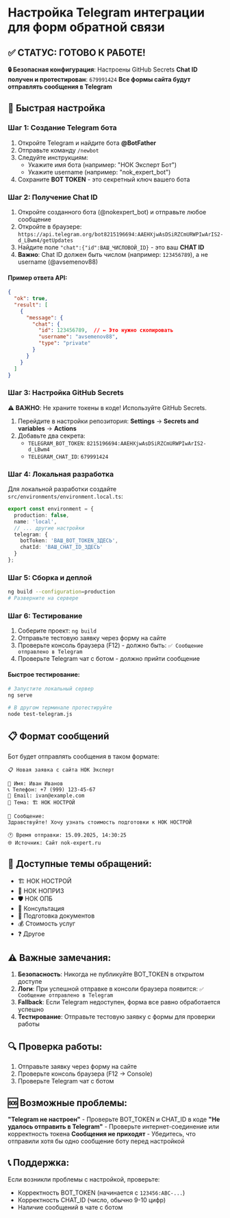 # Настройка Telegram интеграции для форм обратной связи

## ✅ СТАТУС: ГОТОВО К РАБОТЕ!
**🔒 Безопасная конфигурация**: Настроены GitHub Secrets
**Chat ID получен и протестирован**: `679991424`
**Все формы сайта будут отправлять сообщения в Telegram**

## 🚀 Быстрая настройка

### Шаг 1: Создание Telegram бота
1. Откройте Telegram и найдите бота **@BotFather**
2. Отправьте команду `/newbot`
3. Следуйте инструкциям:
   - Укажите имя бота (например: "НОК Эксперт Бот")
   - Укажите username (например: "nok_expert_bot")
4. Сохраните **BOT TOKEN** - это секретный ключ вашего бота

### Шаг 2: Получение Chat ID
1. Откройте созданного бота (@nokexpert_bot) и отправьте любое сообщение
2. Откройте в браузере: `https://api.telegram.org/bot8215196694:AAEHXjwAsDSiRZCmURWPIwArIS2-d_LBwm4/getUpdates`
3. Найдите поле `"chat":{"id":ВАШ_ЧИСЛОВОЙ_ID}` - это ваш **CHAT ID**
4. **Важно**: Chat ID должен быть числом (например: `123456789`), а не username (@avsemenov88)

#### Пример ответа API:
```json
{
  "ok": true,
  "result": [
    {
      "message": {
        "chat": {
          "id": 123456789,  // ← Это нужно скопировать
          "username": "avsemenov88",
          "type": "private"
        }
      }
    }
  ]
}
```

### Шаг 3: Настройка GitHub Secrets
⚠️ **ВАЖНО**: Не храните токены в коде! Используйте GitHub Secrets.

1. Перейдите в настройки репозитория: **Settings** → **Secrets and variables** → **Actions**
2. Добавьте два секрета:
   - `TELEGRAM_BOT_TOKEN`: `8215196694:AAEHXjwAsDSiRZCmURWPIwArIS2-d_LBwm4`
   - `TELEGRAM_CHAT_ID`: `679991424`

### Шаг 4: Локальная разработка
Для локальной разработки создайте `src/environments/environment.local.ts`:

```typescript
export const environment = {
  production: false,
  name: 'local',
  // ... другие настройки
  telegram: {
    botToken: 'ВАШ_BOT_TOKEN_ЗДЕСЬ',
    chatId: 'ВАШ_CHAT_ID_ЗДЕСЬ'
  }
};
```

### Шаг 5: Сборка и деплой
```bash
ng build --configuration=production
# Разверните на сервере
```

### Шаг 6: Тестирование
1. Соберите проект: `ng build`
2. Отправьте тестовую заявку через форму на сайте
3. Проверьте консоль браузера (F12) - должно быть: `✅ Сообщение отправлено в Telegram`
4. Проверьте Telegram чат с ботом - должно прийти сообщение

#### Быстрое тестирование:
```bash
# Запустите локальный сервер
ng serve

# В другом терминале протестируйте
node test-telegram.js
```


## 📋 Формат сообщений

Бот будет отправлять сообщения в таком формате:

```
📋 Новая заявка с сайта НОК Эксперт

👤 Имя: Иван Иванов
📞 Телефон: +7 (999) 123-45-67
📧 Email: ivan@example.com
🎯 Тема: 🏗️ НОК НОСТРОЙ

💬 Сообщение:
Здравствуйте! Хочу узнать стоимость подготовки к НОК НОСТРОЙ

🕐 Время отправки: 15.09.2025, 14:30:25
🌐 Источник: Сайт nok-expert.ru
```

## 🔧 Доступные темы обращений:
- 🏗️ НОК НОСТРОЙ
- 📐 НОК НОПРИЗ
- 🛡️ НОК ОПБ
- 💬 Консультация
- 📄 Подготовка документов
- 💰 Стоимость услуг
- ❓ Другое

## ⚠️ Важные замечания:

1. **Безопасность**: Никогда не публикуйте BOT_TOKEN в открытом доступе
2. **Логи**: При успешной отправке в консоли браузера появится: `✅ Сообщение отправлено в Telegram`
3. **Fallback**: Если Telegram недоступен, форма все равно обработается успешно
4. **Тестирование**: Отправьте тестовую заявку с формы для проверки работы

## 🔍 Проверка работы:

1. Отправьте заявку через форму на сайте
2. Проверьте консоль браузера (F12 → Console)
3. Проверьте Telegram чат с ботом

## 🆘 Возможные проблемы:

**"Telegram не настроен"** - Проверьте BOT_TOKEN и CHAT_ID в коде
**"Не удалось отправить в Telegram"** - Проверьте интернет-соединение или корректность токена
**Сообщения не приходят** - Убедитесь, что отправили хотя бы одно сообщение боту перед настройкой

## 📞 Поддержка:

Если возникли проблемы с настройкой, проверьте:
- Корректность BOT_TOKEN (начинается с `123456:ABC-...`)
- Корректность CHAT_ID (число, обычно 9-10 цифр)
- Наличие сообщений в чате с ботом
